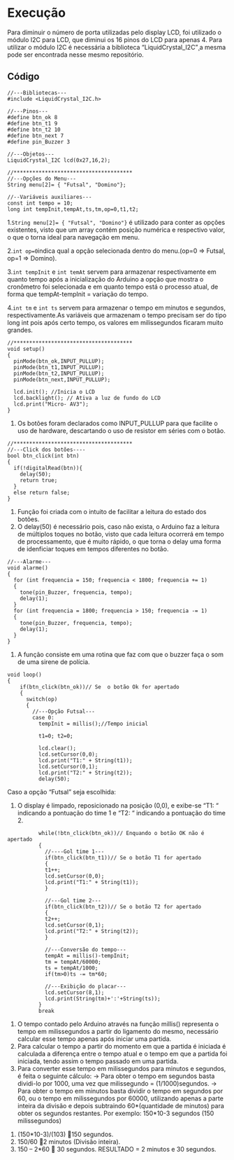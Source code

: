 # Execução
Para diminuir o número de porta utilizadas pelo display LCD, foi utilizado o módulo I2C para LCD, que diminui os 16 pinos do LCD para apenas 4. Para utilizar o módulo I2C é necessária a biblioteca “LiquidCrystal_I2C”¸a mesma pode ser encontrada nesse mesmo repositório.

## Código
```
//---Bibliotecas---
#include <LiquidCrystal_I2C.h>

//---Pinos---
#define btn_ok 8
#define btn_t1 9
#define btn_t2 10
#define btn_next 7
#define pin_Buzzer 3

//---Objetos---
LiquidCrystal_I2C lcd(0x27,16,2);

//**************************************
//---Opções do Menu---
String menu[2]= { "Futsal", "Domino"};

//--Variáveis auxiliares---
const int tempo = 10; 
long int tempInit,tempAt,ts,tm,op=0,t1,t2;
```
1.```String menu[2]= { "Futsal", "Domino"}``` é utilizado para conter as opções existentes, visto que um array contém posição numérica e 
respectivo valor, o que o torna ideal para navegação em menu.

2.```int op=0```indica qual a opção selecionada dentro do menu.(op=0 => Futsal, op=1 => Domino).

3.```int tempInit``` e ```int temAt``` servem para armazenar respectivamente em quanto tempo após a inicialização do Arduino a opção que 
mostra o cronômetro foi selecionada e em quanto tempo está o processo atual, de forma que tempAt-tempInit = variação do tempo.

4.```int tm``` e ```int ts``` servem para armazenar o tempo em minutos e segundos, respectivamente.As variáveis que armazenam o tempo 
precisam ser do tipo long int pois após certo tempo, os valores em milissegundos ficaram muito grandes.

```
//**************************************
void setup()
{
  pinMode(btn_ok,INPUT_PULLUP);
  pinMode(btn_t1,INPUT_PULLUP);
  pinMode(btn_t2,INPUT_PULLUP);
  pinMode(btn_next,INPUT_PULLUP);

  lcd.init(); //Inicia o LCD
  lcd.backlight(); // Ativa a luz de fundo do LCD
  lcd.print("Micro- AV3");
}
```
1. Os botões foram declarados como INPUT_PULLUP para que facilite o uso de hardware, descartando o uso de resistor em séries com o 
botão.

```
//**************************************
//---Click dos botões----
bool btn_click(int btn)
{
  if(!digitalRead(btn)){
    delay(50);
    return true;
  }
  else return false;
}
```
1. Função foi criada com o intuito de facilitar a leitura do estado dos botões.
2. O delay(50) é necessário pois, caso não exista, o Arduino faz a leitura de múltiplos toques no botão, visto que cada leitura ocorrerá 
em tempo de processamento, que é muito rápido, o que torna o delay uma forma de idenficiar toques em tempos diferentes no botão.

```
//---Alarme---
void alarme()
{
  for (int frequencia = 150; frequencia < 1800; frequencia += 1) 
  {
    tone(pin_Buzzer, frequencia, tempo); 
    delay(1);
  }
  for (int frequencia = 1800; frequencia > 150; frequencia -= 1) 
  {
    tone(pin_Buzzer, frequencia, tempo); 
    delay(1);
  }
}
```
1. A função consiste em uma rotina que faz com que o buzzer faça o som de uma sirene de polícia.

```
void loop()
{
    if(btn_click(btn_ok))// Se  o botão Ok for apertado
    {
      switch(op)
      {
        //---Opção Futsal---
        case 0:
          tempInit = millis();//Tempo inicial
          
          t1=0; t2=0;
          
          lcd.clear();          
          lcd.setCursor(0,0);
          lcd.print("T1:" + String(t1));
          lcd.setCursor(0,1);
          lcd.print("T2:" + String(t2));
          delay(50);
```
Caso a opção “Futsal” seja escolhida:
1.  O display é limpado, reposicionado na posição (0,0), e exibe-se “T1: “ indicando a pontuação do time 1 e “T2: “ indicando a pontuação do time 2.

```
          while(!btn_click(btn_ok))// Enquando o botão OK não é apertado
          {
            //----Gol time 1---
            if(btn_click(btn_t1))// Se o botão T1 for apertado
            {
            t1++; 
            lcd.setCursor(0,0);
            lcd.print("T1:" + String(t1));
            }

            //---Gol time 2---
            if(btn_click(btn_t2))// Se o botão T2 for apertado
            {
            t2++;
            lcd.setCursor(0,1);
            lcd.print("T2:" + String(t2));
            }

            //---Conversão do tempo---
            tempAt = millis()-tempInit;
            tm = tempAt/60000;
            ts = tempAt/1000;
            if(tm>0)ts -= tm*60;

            //---Exibição do placar---
            lcd.setCursor(8,1);      
            lcd.print(String(tm)+':'+String(ts));
          }
          break
```
1. O tempo contado pelo Arduino através na função millis() representa o tempo em milissegundos a partir do ligamento do mesmo, 
necessário calcular esse tempo apenas após iniciar uma partida.
2. Para calcular o tempo a partir do momento em que a partida é iniciada é calculada a diferença entre o tempo atual e o tempo em que a 
partida foi iniciada, tendo assim o tempo passado em uma partida.
3. Para converter esse tempo em milissegundos para minutos e segundos, é feita o seguinte cálculo:
-> Para obter o tempo em segundos basta dividi-lo por 1000, uma vez que milissegundo = (1/1000)segundos.
-> Para obter o tempo em minutos basta dividir o tempo em segundos por 60, ou o tempo em milissegundos por 60000, utilizando apenas a 
parte inteira da divisão e depois subtraindo 60*(quantidade de minutos) para obter os segundos restantes. Por exemplo:
150*10-3 segundos (150 milissegundos)
1) (150*10-3)/(103) 150 segundos.
2) 150/60 2 minutos (Divisão inteira).
3) 150 – 2*60  30 segundos.
RESULTADO = 2 minutos e 30 segundos.
